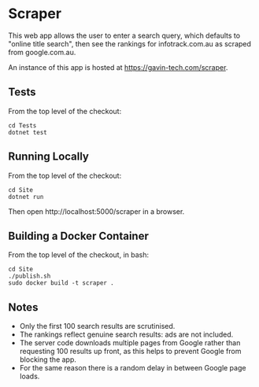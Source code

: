 # Scraper
This web app allows the user to enter a search query, which defaults to "online title search", then
see the rankings for infotrack.com.au as scraped from google.com.au.

An instance of this app is hosted at https://gavin-tech.com/scraper.

## Tests
From the top level of the checkout:
```
cd Tests
dotnet test
```

## Running Locally
From the top level of the checkout:
```
cd Site
dotnet run
```
Then open http://localhost:5000/scraper in a browser.

## Building a Docker Container
From the top level of the checkout, in bash:
```
cd Site
./publish.sh
sudo docker build -t scraper .
```

## Notes
* Only the first 100 search results are scrutinised.
* The rankings reflect genuine search results: ads are not included.
* The server code downloads multiple pages from Google rather than requesting 100 results up front, as this helps to prevent Google from blocking the app.
* For the same reason there is a random delay in between Google page loads.